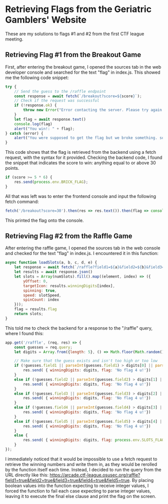 # Retrieving Flags from the Geriatric Gamblers' Website

These are my solutions to flags #1 and #2 from the first CTF league meeting.

## Retrieving Flag #1 from the Breakout Game

First, after entering the breakout game, I opened the sources tab in the web developer console and searched for the text "flag" in index.js. This showed me the following code snippet:

```javascript
try {
    // Send the guess to the /raffle endpoint
    const response = await fetch(`/breakout?score=${score}`);
    // Check if the request was successful
    if (!response.ok) {
        throw new Error("Error contacting the server. Please try again.");
    }
    let flag = await response.text()
    console.log(flag)
    alert("You win!: " + flag);
} catch (error) {
    alert("You were supposed to get the flag but we broke something. sorry, tell a coach lol.");
}
```

This code shows that the flag is retrieved from the backend using a fetch request, with the syntax for it provided. Checking the backend code, I found the snippet that indicates the score to win: anything equal to or above 30 points.

```javascript
if (score >= 5 * 6) {
    res.send(process.env.BRICK_FLAG);
}
```

All that was left was to enter the frontend console and input the following fetch command:

```javascript
fetch('/breakout?score=30').then(res => res.text()).then(flag => console.log(flag));
```

This printed the flag onto the console.

## Retrieving Flag #2 from the Raffle Game

After entering the raffle game, I opened the sources tab in the web console and checked for the text "flag" in index.js. I encountered it in this function:

```javascript
async function loadSlots(a, b, c, d, e) {
    let response = await fetch(`/raffle?field1=${a}&field2=${b}&field3=${c}&field4=${d}&field5=${e}`);
    let results = await response.json()
    let slots = Array(numSlots).fill().map((element, index) => ({
        yOffset: 0,
        targetIcon: results.winningDigits[index],
        spinning: true,
        speed: slotSpeed,
        spinCount: index
    }));
    flag = results.flag
    return slots;
}
```

This told me to check the backend for a response to the "/raffle" query, where I found this:

```javascript
app.get('/raffle', (req, res) => {
    const guesses = req.query;
    let digits = Array.from({length: 5}, () => Math.floor(Math.random() * 10));

    // Make sure that the guess exists and isn't too high or too low
    if (!guesses.field1 || parseInt(guesses.field1) > digits[0] || parseInt(guesses.field1) < digits[0]) {
        res.send( { winningDigits: digits, flag: 'No flag 4 u!'})
    }
    else if (!guesses.field2 || parseInt(guesses.field2) > digits[1] || parseInt(guesses.field2) < digits[1]) {
        res.send( { winningDigits: digits, flag: 'No flag 4 u!'})
    }
    else if (!guesses.field3 || parseInt(guesses.field3) > digits[2] || parseInt(guesses.field3) < digits[2]) {
        res.send( { winningDigits: digits, flag: 'No flag 4 u!'})
    }
    else if (!guesses.field4 || parseInt(guesses.field4) > digits[3] || parseInt(guesses.field4) < digits[3]) {
        res.send( { winningDigits: digits, flag: 'No flag 4 u!'})
    }
    else if (!guesses.field5 || parseInt(guesses.field5) > digits[4] || parseInt(guesses.field5) < digits[4]) {
        res.send( { winningDigits: digits, flag: 'No flag 4 u!'})
    }
    else {
        res.send( { winningDigits: digits, flag: process.env.SLOTS_FLAG})
    }
});
```

I immediately noticed that it would be impossible to use a fetch request to retrieve the winning numbers and write them in, as they would be rerolled by the function itself each time. Instead, I decided to run the query from the URL directly like this: <https://arcade.ctf-league.osusec.org/raffle?field1=true&field2=true&field3=true&field4=true&field5=true>. By placing boolean values into the function expecting to receive integer values, I forced the function to fail each case expecting to parse integer values, leaving it to execute the final else clause and print the flag on the screen.
